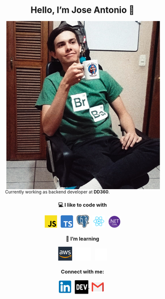 
<h1 align="center"> Hello, I’m Jose Antonio 👋</h1>

<p>    
    <img align="right" width="500px" src="./media/me.jpg" />           
</p>

Currently working as backend developer at **DD360**.  

<h3 align="center">💻 I like to code with</h3>
<p align="center">    
    <img width="40px" src="./media/Javascript.png" />   
    &nbsp;
    <img width="40px" src="./media/Typescript.svg" />  
    &nbsp;
    <img width="40px" src="./media/postgresql.png" />     
    &nbsp;
    <img width="40px" src="./media/react.png" />     
    &nbsp;
    <img width="38px" src="./media/NET_core.png" />
</p>

<h3 align="center">🧪 I’m learning</h3>
<p align="center"> 
    <img width="45px" src="./media/aws.png" />
    &nbsp;
    <img width="50px" src="./media/docker2.png" />       
    &nbsp;
    <img style="" width="39px" src="./media/nextjs-icon-light.svg" />  
</p>


<h3 align="center">Connect with me:</h3>
<p align="center">
<a href="https://www.linkedin.com/in/jose-antonio-felix-ballesteros-9b1111192/" target="blank"><img align="center" src="./linkedin.png" alt="jose-antonio-felix-ballesteros-9b1111192" height="40px" /></a>
  &nbsp;
<a href="mailto:jafb321@gmail.com" target="blank"><img align="center" src="./media/dev.png" alt="jose-antonio-felix-ballesteros-9b1111192" height="44px" style="margin-top: 1px;" />
</a>
&nbsp;
 <a href="mailto:jafb321@gmail.com" target="blank"><img align="center" src="./gmail.png" alt="jose-antonio-felix-ballesteros-9b1111192" height="39px" /></a>
  &nbsp;
</p>

<br>
<!-- asd
<p align="center">
<a href="https://ko-fi.com/L3L53EXUA">
    <img align="center" width="250px" src="https://ko-fi.com/img/githubbutton_sm.svg" />     
</a>    
</p>
-->

<!-- asd
- 🌱 I’m currently learning ...
- 👯 I’m looking to collaborate on ...
- 🤔 I’m looking for help with ...
- 💬 Ask me about ...
- 📫 How to reach me: ...
- 😄 Pronouns: ...
- ⚡ Fun fact: ...
-->
